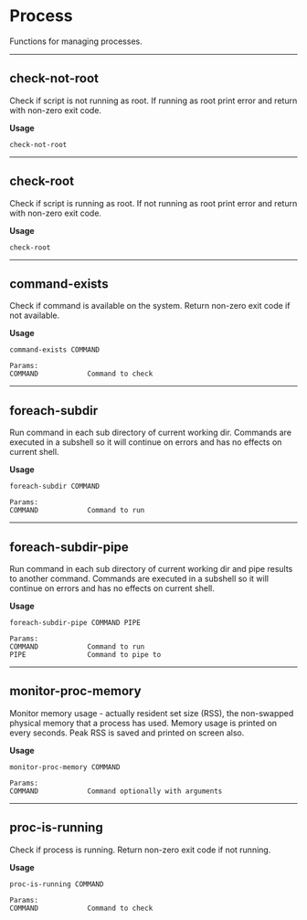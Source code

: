 # Process

Functions for managing processes.

---

## check-not-root

Check if script is not running as root. If running as root print error and return with non-zero exit code.

**Usage**

```
check-not-root
```

---

## check-root

Check if script is running as root. If not running as root print error and return with non-zero exit code.

**Usage**

```
check-root
```

---

## command-exists

Check if command is available on the system. Return non-zero exit code if not available.

**Usage**

```
command-exists COMMAND

Params:
COMMAND            Command to check
```

---

## foreach-subdir

Run command in each sub directory of current working dir.
Commands are executed in a subshell so it will continue on errors and has no effects on current shell.

**Usage**

```
foreach-subdir COMMAND

Params:
COMMAND            Command to run
```

---

## foreach-subdir-pipe

Run command in each sub directory of current working dir and pipe results to another command.
Commands are executed in a subshell so it will continue on errors and has no effects on current shell.

**Usage**

```
foreach-subdir-pipe COMMAND PIPE

Params:
COMMAND            Command to run
PIPE               Command to pipe to
```

---

## monitor-proc-memory

Monitor memory usage - actually resident set size (RSS), the non-swapped physical memory that a process has used.
Memory usage is printed on every seconds. Peak RSS is saved and printed on screen also.

**Usage**

```
monitor-proc-memory COMMAND

Params:
COMMAND            Command optionally with arguments
```

---

## proc-is-running

Check if process is running. Return non-zero exit code if not running.

**Usage**

```
proc-is-running COMMAND

Params:
COMMAND            Command to check
```
